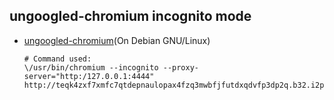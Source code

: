 ## ungoogled-chromium incognito mode

  * [ungoogled-chromium](https://github.com/eyedeekay/various-i2p-browsers/tree/master/ungoogled-chromium)(On Debian GNU/Linux)

        # Command used:
        \/usr/bin/chromium --incognito --proxy-server="http:/127.0.0.1:4444"  http://teqk4zxf7xmfc7qtdepnaulopax4fzq3mwbfjfutdxqdvfp3dp2q.b32.i2p/

